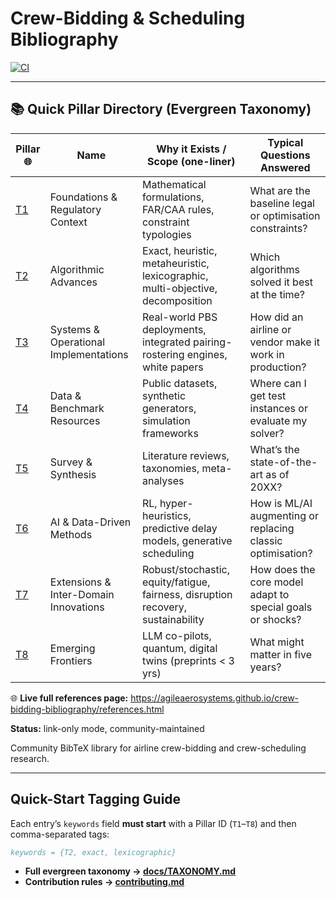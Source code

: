 # Crew-Bidding & Scheduling Bibliography

[![CI](https://github.com/AgileAerosystems/crew-bidding-bibliography/actions/workflows/render.yml/badge.svg)](https://github.com/AgileAerosystems/crew-bidding-bibliography/actions/workflows/render.yml)

---

## 📚 Quick Pillar Directory (Evergreen Taxonomy)

| Pillar 🌐                                                                                            | Name                                   | Why it Exists / Scope (one-liner)                                            | Typical Questions Answered                               |
|----------------------------------------------------------------------------------------------------|----------------------------------------|-------------------------------------------------------------------------------|----------------------------------------------------------|
| [T1](https://agileaerosystems.github.io/crew-bidding-bibliography/T1-Foundations-and-Regulatory-Context.html) | Foundations & Regulatory Context       | Mathematical formulations, FAR/CAA rules, constraint typologies              | What are the baseline legal or optimisation constraints? |
| [T2](https://agileaerosystems.github.io/crew-bidding-bibliography/T2-Algorithmic-Advances.html)           | Algorithmic Advances                   | Exact, heuristic, metaheuristic, lexicographic, multi-objective, decomposition| Which algorithms solved it best at the time?             |
| [T3](https://agileaerosystems.github.io/crew-bidding-bibliography/T3-Systems-and-Operational-Implementations.html) | Systems & Operational Implementations  | Real-world PBS deployments, integrated pairing-rostering engines, white papers| How did an airline or vendor make it work in production? |
| [T4](https://agileaerosystems.github.io/crew-bidding-bibliography/T4-Data-and-Benchmark-Resources.html)       | Data & Benchmark Resources             | Public datasets, synthetic generators, simulation frameworks                 | Where can I get test instances or evaluate my solver?    |
| [T5](https://agileaerosystems.github.io/crew-bidding-bibliography/T5-Survey-and-Synthesis.html)           | Survey & Synthesis                     | Literature reviews, taxonomies, meta-analyses                                | What’s the state-of-the-art as of 20XX?                  |
| [T6](https://agileaerosystems.github.io/crew-bidding-bibliography/T6-AI-and-Data-Driven-Methods.html)      | AI & Data-Driven Methods               | RL, hyper-heuristics, predictive delay models, generative scheduling         | How is ML/AI augmenting or replacing classic optimisation? |
| [T7](https://agileaerosystems.github.io/crew-bidding-bibliography/T7-Extensions-and-Inter-Domain-Innovations.html) | Extensions & Inter-Domain Innovations  | Robust/stochastic, equity/fatigue, fairness, disruption recovery, sustainability | How does the core model adapt to special goals or shocks? |
| [T8](https://agileaerosystems.github.io/crew-bidding-bibliography/T8-Emerging-Frontiers.html)              | Emerging Frontiers                     | LLM co-pilots, quantum, digital twins (preprints < 3 yrs)                    | What might matter in five years?                         |



🌐 **Live full references page:** <https://agileaerosystems.github.io/crew-bidding-bibliography/references.html>

**Status:** link-only mode, community-maintained  

Community BibTeX library for airline crew-bidding and crew-scheduling research.

---

## Quick-Start Tagging Guide

Each entry’s `keywords` field **must start** with a Pillar ID (`T1`–`T8`) and then comma-separated tags:

```bibtex
keywords = {T2, exact, lexicographic}
```
* **Full evergreen taxonomy → [docs/TAXONOMY.md](docs/TAXONOMY.md)**
* **Contribution rules   → [contributing.md](contributing.md)**
